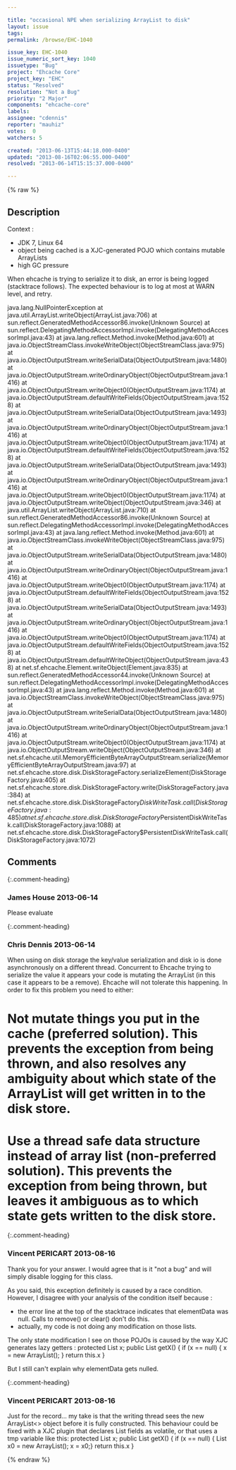 ```yaml
---

title: "occasional NPE when serializing ArrayList to disk"
layout: issue
tags: 
permalink: /browse/EHC-1040

issue_key: EHC-1040
issue_numeric_sort_key: 1040
issuetype: "Bug"
project: "Ehcache Core"
project_key: "EHC"
status: "Resolved"
resolution: "Not a Bug"
priority: "2 Major"
components: "ehcache-core"
labels: 
assignee: "cdennis"
reporter: "mauhiz"
votes:  0
watchers: 5

created: "2013-06-13T15:44:18.000-0400"
updated: "2013-08-16T02:06:55.000-0400"
resolved: "2013-06-14T15:15:37.000-0400"

---
```




{% raw %}



## Description

<div markdown="1" class="description">

Context :
- JDK 7, Linux 64
- object being cached is a XJC-generated POJO which contains mutable ArrayLists
- high GC pressure

When ehcache is trying to serialize it to disk, an error is being logged (stacktrace follows).
The expected behaviour is to log at most at WARN level, and retry.

java.lang.NullPointerException
     at java.util.ArrayList.writeObject(ArrayList.java:706)
     at sun.reflect.GeneratedMethodAccessor86.invoke(Unknown Source)
     at sun.reflect.DelegatingMethodAccessorImpl.invoke(DelegatingMethodAccessorImpl.java:43)
     at java.lang.reflect.Method.invoke(Method.java:601)
     at java.io.ObjectStreamClass.invokeWriteObject(ObjectStreamClass.java:975)
     at java.io.ObjectOutputStream.writeSerialData(ObjectOutputStream.java:1480)
     at java.io.ObjectOutputStream.writeOrdinaryObject(ObjectOutputStream.java:1416)
     at java.io.ObjectOutputStream.writeObject0(ObjectOutputStream.java:1174)
     at java.io.ObjectOutputStream.defaultWriteFields(ObjectOutputStream.java:1528)
     at java.io.ObjectOutputStream.writeSerialData(ObjectOutputStream.java:1493)
     at java.io.ObjectOutputStream.writeOrdinaryObject(ObjectOutputStream.java:1416)
     at java.io.ObjectOutputStream.writeObject0(ObjectOutputStream.java:1174)
     at java.io.ObjectOutputStream.defaultWriteFields(ObjectOutputStream.java:1528)
     at java.io.ObjectOutputStream.writeSerialData(ObjectOutputStream.java:1493)
     at java.io.ObjectOutputStream.writeOrdinaryObject(ObjectOutputStream.java:1416)
     at java.io.ObjectOutputStream.writeObject0(ObjectOutputStream.java:1174)
     at java.io.ObjectOutputStream.writeObject(ObjectOutputStream.java:346)
     at java.util.ArrayList.writeObject(ArrayList.java:710)
     at sun.reflect.GeneratedMethodAccessor86.invoke(Unknown Source)
     at sun.reflect.DelegatingMethodAccessorImpl.invoke(DelegatingMethodAccessorImpl.java:43)
     at java.lang.reflect.Method.invoke(Method.java:601)
     at java.io.ObjectStreamClass.invokeWriteObject(ObjectStreamClass.java:975)
     at java.io.ObjectOutputStream.writeSerialData(ObjectOutputStream.java:1480)
     at java.io.ObjectOutputStream.writeOrdinaryObject(ObjectOutputStream.java:1416)
     at java.io.ObjectOutputStream.writeObject0(ObjectOutputStream.java:1174)
     at java.io.ObjectOutputStream.defaultWriteFields(ObjectOutputStream.java:1528)
     at java.io.ObjectOutputStream.writeSerialData(ObjectOutputStream.java:1493)
     at java.io.ObjectOutputStream.writeOrdinaryObject(ObjectOutputStream.java:1416)
     at java.io.ObjectOutputStream.writeObject0(ObjectOutputStream.java:1174)
     at java.io.ObjectOutputStream.defaultWriteFields(ObjectOutputStream.java:1528)
     at java.io.ObjectOutputStream.defaultWriteObject(ObjectOutputStream.java:438)
     at net.sf.ehcache.Element.writeObject(Element.java:835)
     at sun.reflect.GeneratedMethodAccessor44.invoke(Unknown Source)
     at sun.reflect.DelegatingMethodAccessorImpl.invoke(DelegatingMethodAccessorImpl.java:43)
     at java.lang.reflect.Method.invoke(Method.java:601)
     at java.io.ObjectStreamClass.invokeWriteObject(ObjectStreamClass.java:975)
     at java.io.ObjectOutputStream.writeSerialData(ObjectOutputStream.java:1480)
     at java.io.ObjectOutputStream.writeOrdinaryObject(ObjectOutputStream.java:1416)
     at java.io.ObjectOutputStream.writeObject0(ObjectOutputStream.java:1174)
     at java.io.ObjectOutputStream.writeObject(ObjectOutputStream.java:346)
     at net.sf.ehcache.util.MemoryEfficientByteArrayOutputStream.serialize(MemoryEfficientByteArrayOutputStream.java:97)
     at net.sf.ehcache.store.disk.DiskStorageFactory.serializeElement(DiskStorageFactory.java:405)
     at net.sf.ehcache.store.disk.DiskStorageFactory.write(DiskStorageFactory.java:384)
     at net.sf.ehcache.store.disk.DiskStorageFactory$DiskWriteTask.call(DiskStorageFactory.java:485)
     at net.sf.ehcache.store.disk.DiskStorageFactory$PersistentDiskWriteTask.call(DiskStorageFactory.java:1088)
     at net.sf.ehcache.store.disk.DiskStorageFactory$PersistentDiskWriteTask.call(DiskStorageFactory.java:1072)



</div>

## Comments


{:.comment-heading}
### **James House** <span class="date">2013-06-14</span>

<div markdown="1" class="comment">

Please evaluate

</div>


{:.comment-heading}
### **Chris Dennis** <span class="date">2013-06-14</span>

<div markdown="1" class="comment">

When using on disk storage the key/value serialization and disk io is done asynchronously on a different thread.  Concurrent to Ehcache trying to serialize the value it appears your code is mutating the ArrayList (in this case it appears to be a remove).  Ehcache will not tolerate this happening.  In order to fix this problem you need to either:

# Not mutate things you put in the cache (preferred solution).  This prevents the exception from being thrown, and also resolves any ambiguity about which state of the ArrayList will get written in to the disk store.
# Use a thread safe data structure instead of array list (non-preferred solution).  This prevents the exception from being thrown, but leaves it ambiguous as to which state gets written to the disk store.

</div>


{:.comment-heading}
### **Vincent PERICART** <span class="date">2013-08-16</span>

<div markdown="1" class="comment">

Thank you for your answer.
I would agree that is it "not a bug" and will simply disable logging for this class.

As you said, this exception definitely is caused by a race condition. However, I disagree with your analysis of the condition itself because :
- the error line at the top of the stacktrace indicates that elementData was null. Calls to remove() or clear() don't do this.
- actually, my code is not doing any modification on those lists.

The only state modification I see on those POJOs is caused by the way XJC generates lazy getters :
protected List<X> x;
public List<X> getX() {
	if (x == null) {
		x = new ArrayList<X>();
	}
	return this.x
}

But I still can't explain why elementData gets nulled.

</div>


{:.comment-heading}
### **Vincent PERICART** <span class="date">2013-08-16</span>

<div markdown="1" class="comment">

Just for the record... my take is that the writing thread sees the new ArrayList<> object before it is fully constructed.
This behaviour could be fixed with a XJC plugin that declares List fields as volatile, or that uses a tmp variable like this:
protected List<X> x;
public List<X> getX() {
if (x == null) { List<X> x0 = new ArrayList<X>(); x = x0;}
return this.x
}

</div>



{% endraw %}
